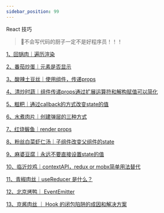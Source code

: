 ```yaml
---
sidebar_position: 99
---
```

React 技巧

> 🥘不会写代码的厨子一定不是好程序员！！！

[1、回锅肉｜遍历渲染](1、回锅肉｜遍历渲染/1、回锅肉｜遍历渲染.md "1、回锅肉｜遍历渲染")

[2、番茄炒蛋｜元素是否显示](2、番茄炒蛋｜元素是否显示/2、番茄炒蛋｜元素是否显示.md "2、番茄炒蛋｜元素是否显示")

[3、酸辣土豆丝｜使用组件，传递props](3、酸辣土豆丝｜使用组件，传递props/3、酸辣土豆丝｜使用组件，传递props.md "3、酸辣土豆丝｜使用组件，传递props")

[4、清炒时蔬｜组件传递props通过扩展运算符和解构赋值可以简化](4、清炒时蔬｜组件传递值简化/index.md "4、清炒时蔬｜组件传递props简化")

[5、糍粑｜通过callback的方式改变state的值](5、糍粑｜通过callback的方式改变state的值/5、糍粑｜通过callback的方式改变state的值.md "5、糍粑｜通过callback的方式改变state的值")

[6、水煮肉片｜创建弹层的三种方式](6、水煮肉片｜创建弹层的三种方式/6、水煮肉片｜创建弹层的三种方式.md "6、水煮肉片｜创建弹层的三种方式")

[7、红烧鲅鱼｜render props](<7、红烧鲅鱼｜render props/7、红烧鲅鱼｜render props.md> "7、红烧鲅鱼｜render props")

[8、粉丝白菜虾仁汤｜子组件改变父组件的state](8、粉丝白菜虾仁汤｜子组件改变父组件的state/8、粉丝白菜虾仁汤｜子组件改变父组件的state.md "8、粉丝白菜虾仁汤｜子组件改变父组件的state")

[9、麻婆豆腐｜永远不要直接设置state的值](9、麻婆豆腐｜永远不要直接设置state的值/9、麻婆豆腐｜永远不要直接设置state的值.md "9、麻婆豆腐｜永远不要直接设置state的值")

[10、临沂炒鸡｜contextAPI，redux or mobx简单用法替代](<10、临沂炒鸡｜contextAPI，redux%20or%20mo/index.md> "10、临沂炒鸡｜contextAPI，redux or mobx简单用法替代")

[11、青椒肉丝｜useReducer 是什么？](<11、青椒肉丝｜useReducer 是什么？/11、青椒肉丝｜useReducer 是什么？.md> "11、青椒肉丝｜useReducer 是什么？")

[12、北京烤鸭｜ EventEmitter](<12、北京烤鸭｜ EventEmitter/12、北京烤鸭｜ EventEmitter.md> "12、北京烤鸭｜ EventEmitter")

[13、京酱肉丝 ｜ Hook 的闭包陷阱的成因和解决方案](<13、京酱肉丝 ｜ Hook 的闭包陷阱的成因和解决方案/13、京酱肉丝 ｜ Hook 的闭包陷阱的成因和解决方案.md> "13、京酱肉丝 ｜ Hook 的闭包陷阱的成因和解决方案")

